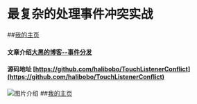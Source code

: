 # 最复杂的处理事件冲突实战
##[我的主页](http://www.dahei.me)
#### 文章介绍[大黑的博客--事件分发](http://dahei.me/2016/05/26/%E7%BB%93%E5%90%88%E6%94%AF%E4%BB%98%E5%AE%9D%E5%92%8C%E5%BE%AE%E4%BF%A1%E9%A6%96%E9%A1%B5%E5%B7%A9%E5%9B%BAandroid%E4%BA%8B%E4%BB%B6%E5%88%86%E5%8F%91%E6%9C%BA%E5%88%B6/)
#### 源码地址 [https://github.com/halibobo/TouchListenerConflict](https://github.com/halibobo/TouchListenerConflict)
![图片介绍](https://raw.githubusercontent.com/halibobo/TouchListenerConflict/master/1.gif)
##[我的主页](http://www.dahei.me)
